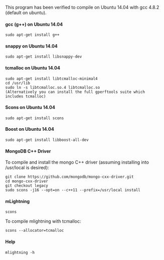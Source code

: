 This program has been verified to compile on Ubuntu 14.04 with gcc 4.8.2 (default on ubuntu).



#### gcc (g++) on Ubuntu 14.04
	sudo apt-get install g++
	
#### snappy on Ubuntu 14.04	
	sudo apt-get install libsnappy-dev

#### tcmalloc on Ubuntu 14.04
	sudo apt-get install libtcmalloc-minimal4
	cd /usr/lib
	sudo ln -s libtcmalloc.so.4 libtcmalloc.so
    (Alternatively you can install the full gperftools suite which includes tcmalloc)

#### Scons on Ubuntu 14.04
	sudo apt-get install scons

#### Boost on Ubuntu 14.04
	sudo apt-get install libboost-all-dev

#### MongoDB C++ Driver
To compile and install the mongo C++ driver (assuming installing into /usr/local is desired):

	git clone https://github.com/mongodb/mongo-cxx-driver.git
	cd mongo-cxx-driver
	git checkout legacy
	sudo scons -j16 --opt=on --c++11 --prefix=/usr/local install

#### mLightning
	scons
	
To compile mlightning with tcmalloc:

	scons --allocator=tcmalloc

#### Help
	mlightning -h
